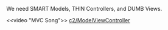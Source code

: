 We need SMART Models, THIN Controllers, and DUMB Views.

<<video "MVC Song">>
[c2/ModelViewController](https://wiki.c2.com/?ModelViewController)